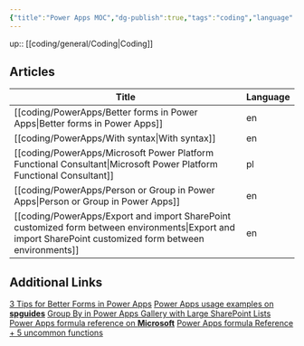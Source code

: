 ```yaml
---
{"title":"Power Apps MOC","dg-publish":true,"tags":"coding","language":"en","permalink":"/coding/power-apps/power-apps/","dgPassFrontmatter":true}
---
```


up:: [[coding/general/Coding\|Coding]]

## Articles

| Title                                                                                                                                                        | Language |
| ------------------------------------------------------------------------------------------------------------------------------------------------------------ | -------- |
| [[coding/PowerApps/Better forms in Power Apps\|Better forms in Power Apps]]                                                                               | en       |
| [[coding/PowerApps/With syntax\|With syntax]]                                                                                                             | en       |
| [[coding/PowerApps/Microsoft Power Platform Functional Consultant\|Microsoft Power Platform Functional Consultant]]                                       | pl       |
| [[coding/PowerApps/Person or Group in Power Apps\|Person or Group in Power Apps]]                                                                         | en       |
| [[coding/PowerApps/Export and import SharePoint customized form between environments\|Export and import SharePoint customized form between environments]] | en       |


## Additional Links

[3 Tips for Better Forms in Power Apps](https://www.youtube.com/watch?v=bxKavfThYwY)
[Power Apps usage examples on **spguides**](https://www.spguides.com/)
[Group By in Power Apps Gallery with Large SharePoint Lists](https://www.youtube.com/watch?v=57ADxeo_13k)
[Power Apps formula reference on **Microsoft**](https://learn.microsoft.com/en-us/power-platform/power-fx/formula-reference)
[Power Apps formula Reference + 5 uncommon functions](https://www.youtube.com/watch?v=SBAfhTbgLsQ)
